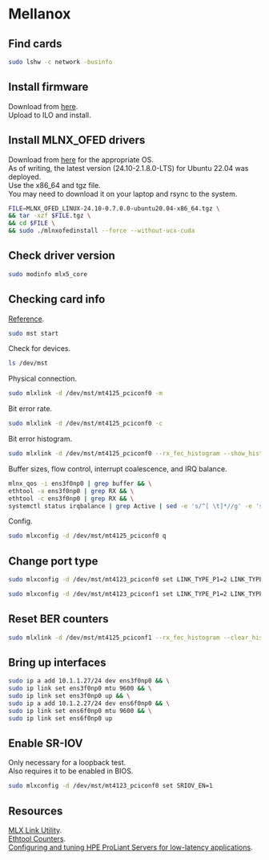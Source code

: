 # Mellanox

## Find cards
```bash
sudo lshw -c network -businfo
```

## Install firmware
Download from [here](https://support.hpe.com/connect/s/softwaredetails?language=en_US&softwareId=MTX_50cbcf58f5f3422f81f86f6e2b&collectionId=MTX-23c569ea92fb47f0&tab=releaseNotes).  
Upload to ILO and install.

## Install MLNX_OFED drivers
Download from [here](https://network.nvidia.com/products/infiniband-drivers/linux/mlnx_ofed/) for the appropriate OS.  
As of writing, the latest version (24.10-2.1.8.0-LTS) for Ubuntu 22.04 was deployed.  
Use the x86_64 and tgz file.  
You may need to download it on your laptop and rsync to the system.
```bash
FILE=MLNX_OFED_LINUX-24.10-0.7.0.0-ubuntu20.04-x86_64.tgz \
&& tar -xzf $FILE.tgz \
&& cd $FILE \
&& sudo ./mlnxofedinstall --force --without-ucx-cuda
```

## Check driver version
```bash
sudo modinfo mlx5_core
```

## Checking card info
[Reference](https://enterprise-support.nvidia.com/s/article/getting-started-with-connectx-5-100gb-s-adapters-for-linux).
```bash
sudo mst start
```
Check for devices.
```bash
ls /dev/mst
```
Physical connection.
```bash
sudo mlxlink -d /dev/mst/mt4125_pciconf0 -m
```
Bit error rate.
```bash
sudo mlxlink -d /dev/mst/mt4125_pciconf0 -c
```
Bit error histogram.
```bash
sudo mlxlink -d /dev/mst/mt4125_pciconf0 --rx_fec_histogram --show_histogram
```

Buffer sizes, flow control, interrupt coalescence, and IRQ balance.
```bash
mlnx_qos -i ens3f0np0 | grep buffer && \
ethtool -a ens3f0np0 | grep RX && \
ethtool -c ens3f0np0 | grep RX && \
systemctl status irqbalance | grep Active | sed -e 's/^[ \t]*//g' -e 's/[ \t]*$//g'
```
Config.
```bash
sudo mlxconfig -d /dev/mst/mt4125_pciconf0 q
```

## Change port type
```bash
sudo mlxconfig -d /dev/mst/mt4123_pciconf0 set LINK_TYPE_P1=2 LINK_TYPE_P2=2
```
```bash
sudo mlxconfig -d /dev/mst/mt4123_pciconf1 set LINK_TYPE_P1=2 LINK_TYPE_P2=2
```

## Reset BER counters
```bash
sudo mlxlink -d /dev/mst/mt4125_pciconf1 --rx_fec_histogram --clear_histogram | egrep 'Clearing'
```

## Bring up interfaces
```bash
sudo ip a add 10.1.1.27/24 dev ens3f0np0 && \
sudo ip link set ens3f0np0 mtu 9600 && \
sudo ip link set ens3f0np0 up && \
sudo ip a add 10.1.2.27/24 dev ens6f0np0 && \
sudo ip link set ens6f0np0 mtu 9600 && \
sudo ip link set ens6f0np0 up
```

## Enable SR-IOV
Only necessary for a loopback test.  
Also requires it to be enabled in BIOS.
```bash
sudo mlxconfig -d /dev/mst/mt4123_pciconf0 set SRIOV_EN=1
```

## Resources
[MLX Link Utility](https://docs.nvidia.com/networking/display/mftv422/mlxlink+utility#src-99400530_mlxlinkUtility-mlxlinkUsage).  
[Ethtool Counters](https://enterprise-support.nvidia.com/s/article/understanding-mlx5-ethtool-counters).  
[Configuring and tuning  HPE ProLiant Servers for  low-latency applications](https://www.hpe.com/psnow/doc/c01804533).
